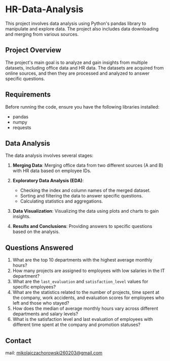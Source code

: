 # HR-Data-Analysis

This project involves data analysis using Python's pandas library to manipulate and explore data. The project also includes data downloading and merging from various sources.

## Project Overview

The project's main goal is to analyze and gain insights from multiple datasets, including office data and HR data. The datasets are acquired from online sources, and then they are processed and analyzed to answer specific questions.

## Requirements

Before running the code, ensure you have the following libraries installed:

- pandas
- numpy
- requests

## Data Analysis

The data analysis involves several stages:

1. **Merging Data**: Merging office data from two different sources (A and B) with HR data based on employee IDs.

2. **Exploratory Data Analysis (EDA)**:
    - Checking the index and column names of the merged dataset.
    - Sorting and filtering the data to answer specific questions.
    - Calculating statistics and aggregations.

3. **Data Visualization**: Visualizing the data using plots and charts to gain insights.

4. **Results and Conclusions**: Providing answers to specific questions based on the analysis.

## Questions Answered

1. What are the top 10 departments with the highest average monthly hours?
2. How many projects are assigned to employees with low salaries in the IT department?
3. What are the `last_evaluation` and `satisfaction_level` values for specific employees?
4. What are the statistics related to the number of projects, time spent at the company, work accidents, and evaluation scores for employees who left and those who stayed?
5. How does the median of average monthly hours vary across different departments and salary levels?
6. What is the satisfaction level and last evaluation of employees with different time spent at the company and promotion statuses?

## Contact

mail: mikolajczachorowski260203@gmail.com
